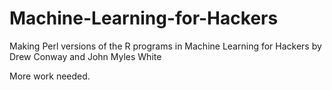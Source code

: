 Machine-Learning-for-Hackers
============================

Making Perl versions of the R programs in Machine Learning for Hackers by  Drew Conway and John Myles White

More work needed.
